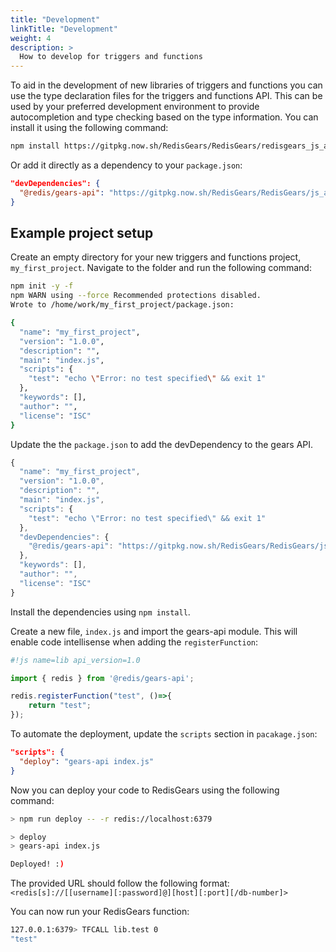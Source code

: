 ```yaml
---
title: "Development"
linkTitle: "Development"
weight: 4
description: >
  How to develop for triggers and functions
---
```


To aid in the development of new libraries of triggers and functions you can use the type declaration files for the triggers and functions API. This can be used by your preferred development environment to provide autocompletion and type checking based on the type information. You can install it using the following command:

```bash
npm install https://gitpkg.now.sh/RedisGears/RedisGears/redisgears_js_api
```

Or add it directly as a dependency to your `package.json`:

```json
"devDependencies": {
  "@redis/gears-api": "https://gitpkg.now.sh/RedisGears/RedisGears/js_api"
}
```

## Example project setup

Create an empty directory for your new triggers and functions project, `my_first_project`. Navigate to the folder and run the following command:

```bash
npm init -y -f
npm WARN using --force Recommended protections disabled.
Wrote to /home/work/my_first_project/package.json:

{
  "name": "my_first_project",
  "version": "1.0.0",
  "description": "",
  "main": "index.js",
  "scripts": {
    "test": "echo \"Error: no test specified\" && exit 1"
  },
  "keywords": [],
  "author": "",
  "license": "ISC"
}
```

Update the the `package.json` to add the devDependency to the gears API.

```js
{
  "name": "my_first_project",
  "version": "1.0.0",
  "description": "",
  "main": "index.js",
  "scripts": {
    "test": "echo \"Error: no test specified\" && exit 1"
  },
  "devDependencies": {
    "@redis/gears-api": "https://gitpkg.now.sh/RedisGears/RedisGears/js_api"
  },
  "keywords": [],
  "author": "",
  "license": "ISC"
}
```

Install the dependencies using `npm install`.

Create a new file, `index.js` and import the gears-api module. This will enable code intellisense when adding the `registerFunction`:

```JavaScript
#!js name=lib api_version=1.0

import { redis } from '@redis/gears-api';

redis.registerFunction("test", ()=>{
    return "test";
});
```

To automate the deployment, update the `scripts` section in `pacakage.json`:

```json
"scripts": {
  "deploy": "gears-api index.js"
}
```

Now you can deploy your code to RedisGears using the following command:

```bash
> npm run deploy -- -r redis://localhost:6379

> deploy
> gears-api index.js

Deployed! :)
```

The provided URL should follow the following format: `<redis[s]://[[username][:password]@][host][:port][/db-number]>`

You can now run your RedisGears function:

```bash
127.0.0.1:6379> TFCALL lib.test 0
"test"
```